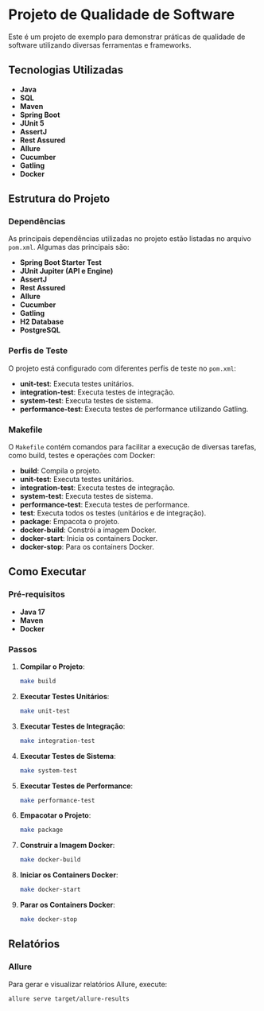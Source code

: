 # Projeto de Qualidade de Software

Este é um projeto de exemplo para demonstrar práticas de qualidade de software utilizando diversas ferramentas e frameworks.

## Tecnologias Utilizadas

- **Java**
- **SQL**
- **Maven**
- **Spring Boot**
- **JUnit 5**
- **AssertJ**
- **Rest Assured**
- **Allure**
- **Cucumber**
- **Gatling**
- **Docker**

## Estrutura do Projeto

### Dependências

As principais dependências utilizadas no projeto estão listadas no arquivo `pom.xml`. Algumas das principais são:

- **Spring Boot Starter Test**
- **JUnit Jupiter (API e Engine)**
- **AssertJ**
- **Rest Assured**
- **Allure**
- **Cucumber**
- **Gatling**
- **H2 Database**
- **PostgreSQL**

### Perfis de Teste

O projeto está configurado com diferentes perfis de teste no `pom.xml`:

- **unit-test**: Executa testes unitários.
- **integration-test**: Executa testes de integração.
- **system-test**: Executa testes de sistema.
- **performance-test**: Executa testes de performance utilizando Gatling.

### Makefile

O `Makefile` contém comandos para facilitar a execução de diversas tarefas, como build, testes e operações com Docker:

- **build**: Compila o projeto.
- **unit-test**: Executa testes unitários.
- **integration-test**: Executa testes de integração.
- **system-test**: Executa testes de sistema.
- **performance-test**: Executa testes de performance.
- **test**: Executa todos os testes (unitários e de integração).
- **package**: Empacota o projeto.
- **docker-build**: Constrói a imagem Docker.
- **docker-start**: Inicia os containers Docker.
- **docker-stop**: Para os containers Docker.

## Como Executar

### Pré-requisitos

- **Java 17**
- **Maven**
- **Docker**

### Passos

1. **Compilar o Projeto**:
    ```sh
    make build
    ```

2. **Executar Testes Unitários**:
    ```sh
    make unit-test
    ```

3. **Executar Testes de Integração**:
    ```sh
    make integration-test
    ```

4. **Executar Testes de Sistema**:
    ```sh
    make system-test
    ```

5. **Executar Testes de Performance**:
    ```sh
    make performance-test
    ```

6. **Empacotar o Projeto**:
    ```sh
    make package
    ```

7. **Construir a Imagem Docker**:
    ```sh
    make docker-build
    ```

8. **Iniciar os Containers Docker**:
    ```sh
    make docker-start
    ```

9. **Parar os Containers Docker**:
    ```sh
    make docker-stop
    ```

## Relatórios

### Allure

Para gerar e visualizar relatórios Allure, execute:

```sh
allure serve target/allure-results
```